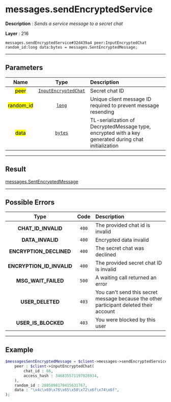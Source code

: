 # messages.sendEncryptedService

**Description** : *Sends a service message to a secret chat*

**Layer** : 216

```tl
messages.sendEncryptedService#32d439a4 peer:InputEncryptedChat random_id:long data:bytes = messages.SentEncryptedMessage;
```

---

## Parameters

| Name | Type | Description |
| :---: | :---: | :--- |
| <mark>peer</mark> | [`InputEncryptedChat`](type/InputEncryptedChat) | Secret chat ID |
| <mark>random_id</mark> | [`long`](type/long) | Unique client message ID required to prevent message resending |
| <mark>data</mark> | [`bytes`](type/bytes) | TL-serialization of  DecryptedMessage type, encrypted with a key generated during chat initialization |

---

## Result

[messages.SentEncryptedMessage](type/messages.SentEncryptedMessage)

---

## Possible Errors

| Type | Code | Description |
| :---: | :---: | :--- |
| **CHAT_ID_INVALID** | `400` | The provided chat id is invalid |
| **DATA_INVALID** | `400` | Encrypted data invalid |
| **ENCRYPTION_DECLINED** | `400` | The secret chat was declined |
| **ENCRYPTION_ID_INVALID** | `400` | The provided secret chat ID is invalid |
| **MSG_WAIT_FAILED** | `500` | A waiting call returned an error |
| **USER_DELETED** | `403` | You can't send this secret message because the other participant deleted their account |
| **USER_IS_BLOCKED** | `403` | You were blocked by this user |

---

## Example

```php
$messagesSentEncryptedMessage = $client->messages->sendEncryptedService(
	peer : $client->inputEncryptedChat(
		chat_id : 66,
		access_hash : 346835571197028934,
	),
	random_id : 2885898170415631767,
	data : "\x4c\x69\x76\x65\x50\x72\x6f\x74\x6f",
);
```